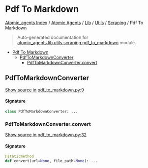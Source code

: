 # Pdf To Markdown

[Atomic_agents Index](../../../../README.md#atomic_agents-index) / [Atomic Agents](../../../index.md#atomic-agents) / [Lib](../../index.md#lib) / [Utils](../index.md#utils) / [Scraping](./index.md#scraping) / Pdf To Markdown

> Auto-generated documentation for [atomic_agents.lib.utils.scraping.pdf_to_markdown](../../../../../../atomic_agents/lib/utils/scraping/pdf_to_markdown.py) module.

- [Pdf To Markdown](#pdf-to-markdown)
  - [PdfToMarkdownConverter](#pdftomarkdownconverter)
    - [PdfToMarkdownConverter.convert](#pdftomarkdownconverterconvert)

## PdfToMarkdownConverter

[Show source in pdf_to_markdown.py:9](../../../../../../atomic_agents/lib/utils/scraping/pdf_to_markdown.py#L9)

#### Signature

```python
class PdfToMarkdownConverter: ...
```

### PdfToMarkdownConverter.convert

[Show source in pdf_to_markdown.py:32](../../../../../../atomic_agents/lib/utils/scraping/pdf_to_markdown.py#L32)

#### Signature

```python
@staticmethod
def convert(url=None, file_path=None): ...
```